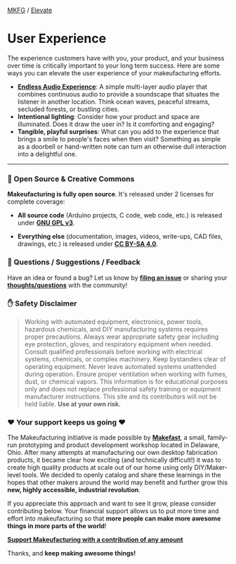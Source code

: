 [MKFG](../../) / [Elevate](../)

# User Experience

The experience customers have with you, your product, and your business over time is critically important to your long term success. Here are some ways you can elevate the user experience of your makeufacturing efforts.

* **[Endless Audio Experience](./EndlessAudioExperience/)**: A simple multi-layer audio player that combines continuous audio to provide a soundscape that situates the listener in another location. Think ocean waves, peaceful streams, secluded forests, or bustling cities.
* **Intentional lighting**: Consider how your product and space are illuminated. Does it draw the user in? Is it comforting and engaging?
* **Tangible, playful surprises**: What can you add to the experience that brings a smile to people's faces when then visit? Something as simple as a doorbell or hand-written note can turn an otherwise dull interaction into a delightful one.





---



### :open_book: Open Source & Creative Commons

**Makeufacturing is fully open source**. It's released under 2 licenses for complete coverage:

* **All source code** (Arduino projects, C code, web code, etc.) is released under **[GNU GPL v3](https://www.gnu.org/licenses/gpl-3.0.en.html)**.

* **Everything else** (documentation, images, videos, write-ups, CAD files, drawings, etc.) is released under **[CC BY-SA 4.0](https://creativecommons.org/licenses/by-sa/4.0/)**.



### :speech_balloon: Questions / Suggestions / Feedback

Have an idea or found a bug? Let us know by **[filing an issue](https://github.com/Makeufacturing/MKFG/issues)** or sharing your **[thoughts/questions](https://github.com/Makeufacturing/MKFG/discussions)** with the community!



### :hand: Safety Disclaimer

> Working with automated equipment, electronics, power tools, hazardous chemicals, and DIY manufacturing systems requires proper precautions. Always wear appropriate safety gear including eye protection, gloves, and respiratory equipment when needed. Consult qualified professionals before working with electrical systems, chemicals, or complex machinery. Keep bystanders clear of operating equipment. Never leave automated systems unattended during operation. Ensure proper ventilation when working with fumes, dust, or chemical vapors. This information is for educational purposes only and does not replace professional safety training or equipment manufacturer instructions. This site and its contributors will not be held liable. **Use at your own risk.**



### :heart: Your support keeps us going :heart:

The Makeufacturing initiative is made possible by **[Makefast](https://makefastworkshop.com)**, a small, family-run prototyping and product development workshop located in Delaware, Ohio. After many attempts at manufacturing our own desktop fabrication products, it became clear how exciting (and technically difficult!) it was to create high quality products at scale out of our home using only DIY/Maker-level tools. We decided to openly catalog and share these learnings in the hopes that other makers around the world may benefit and further grow this **new, highly accessible, industrial revolution**.

If you appreciate this approach and want to see it grow, please consider contributing below. Your financial support allows us to put more time and effort into makeufacturing so that **more people can make more awesome things in more parts of the world**!

**[Support Makeufacturing with a contribution of any amount](https://buy.stripe.com/5kQfZi9WNeac3ba6trcQU02)**

Thanks, and **keep making awesome things!**